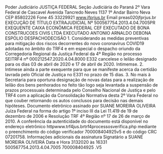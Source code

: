 Poder Judiciário JUSTIÇA FEDERAL Seção Judiciária do Paraná 2º Vara Federal de Cascavel Avenida Tancredo Neves 1137 1º Andar Bairro Neva CEP 85802226 Fone 45 33229921 www.jfprjus.br Email preas020jfprjus.br EXECUÇÃO DE TÍTULO EXTRAJUDICIAL Nº 500567754.2013.4.04.7005PR EXEQUENTE CAIXA ECONÔMICA FEDERAL CEF EXECUTADO DE BONA CONSTRUCOES CIVIS LTDA EXECUTADO ANTONIO ARNALDO DEBONA ESPÓLIO DESPACHODECISÃO 1. Considerando as medidas preventivas para mitigação dos riscos decorrentes do novo coronavírus COVID19 adotadas no âmbito do TRF4 e em especial o despacho oriundo da Corregedoria Regional da Justiça Federal da 4º Região no processo SEITRF4 nº 000212547.2020.4.04.8000 E332 cancelese o leilão designado para os dias 03 de abril de 2020 e 17 de abril de 2020. Intimemse. 2. Intimese ainda a parte exequente para que se manifeste acerca da certidão lavrada pelo Oficial de Justiça no E331 no prazo de 15 dias. 3. No mais à Secretaria para oportuna designação de novas datas para a realização de leilão dos bens penhorados no feito tão logo seja levantada a suspensão de prazos processuais determinada pelo Conselho Nacional de Justiça e pelo TRF4 com a aplicação da Consolidação Normativa desta 2º Vara Federal no que couber retornando os autos conclusos para decisão nas demais hipóteses. Documento eletrônico assinado por SUANE MOREIRA OLIVEIRA Juíza Federal na forma do artigo 1º inciso III da Lei 11.419 de 19 de dezembro de 2006 e Resolução TRF 4º Região nº 17 de 26 de março de 2010. A conferência da autenticidade do documento está disponível no endereço eletrônico httpwww.trf4jus.brtrf4processosverifica.php mediante o preenchimento do código verificador 700008404925v5 e do código CRC 07201758. Informações adicionais da assinatura Signatário a SUANE MOREIRA OLIVEIRA Data e Hora 3132020 às 16331 500567754.2013.4.04.7005 700008404925 .V5

